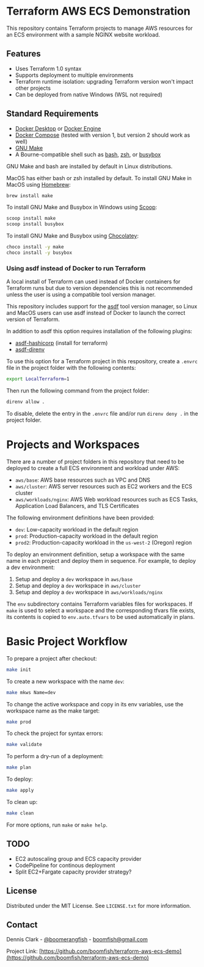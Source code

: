 # Terraform AWS ECS Demonstration 

This repository contains Terraform projects to manage AWS resources for an ECS environment with a sample NGINX website workload.

## Features

- Uses Terraform 1.0 syntax
- Supports deployment to multiple environments
- Terraform runtime isolation: upgrading Terraform version won't impact other projects
- Can be deployed from native Windows (WSL not required)

## Standard Requirements

- [Docker Desktop](https://www.docker.com/products/docker-desktop) or [Docker Engine](https://docs.docker.com/engine/)
- [Docker Compose](https://docs.docker.com/compose/) (tested with version 1, but version 2 should work as well)
- [GNU Make](https://www.gnu.org/software/make/)
- A Bourne-compatible shell such as [bash](https://www.gnu.org/software/bash/), [zsh](https://www.zsh.org
), or [busybox](https://busybox.net)

GNU Make and bash are installed by default in Linux distributions.

MacOS has either bash or zsh installed by default. To install GNU Make in MacOS using [Homebrew](https://brew.sh):

```bash
brew install make
```

To install GNU Make and Busybox in Windows using [Scoop](https://scoop.sh):

```bash
scoop install make
scoop install busybox
```

To install GNU Make and Busybox using [Chocolatey](https://chocolatey.org):

```bash
choco install -y make
choco install -y busybox
```

### Using asdf instead of Docker to run Terraform

A local install of Terraform can used instead of Docker containers for Terraform runs but due to version dependencies this is not recommended unless the user is using a compatible tool version manager.

This repository includes support for the [asdf](http://asdf-vm.com/) tool version manager, so Linux and MacOS users can use asdf instead of Docker to launch the correct version of Terraform.

In addition to asdf this option requires installation of the following plugins:

- [asdf-hashicorp](https://github.com/asdf-community/asdf-hashicorp) (install for terraform)
- [asdf-direnv](https://github.com/asdf-community/asdf-direnv)

To use this option for a Terraform project in this respository, create a `.envrc` file in the project folder with the following contents:

```bash
export LocalTerraform=1
```

Then run the following command from the project folder:

```bash
direnv allow .
```

To disable, delete the entry in the `.envrc` file and/or run `direnv deny .` in the project folder.

# Projects and Workspaces

There are a number of project folders in this repository that need to be deployed to create a full ECS environment and workload under AWS:

- `aws/base`: AWS base resources such as VPC and DNS
- `aws/cluster`: AWS server resources such as EC2 workers and the ECS cluster
- `aws/workloads/nginx`: AWS Web workload resources such as ECS Tasks, Application Load Balancers, and TLS Certificates

The following environment definitions have been provided:

- `dev`: Low-capacity workload in the default region
- `prod`: Production-capacity workload in the default region
- `prod2`: Production-capacity workload in the `us-west-2` (Oregon) region

To deploy an environment definition, setup a workspace with the same name in each project and deploy them in sequence. For example, to deploy a dev environment:

1. Setup and deploy a `dev` workspace in `aws/base`
2. Setup and deploy a `dev` workspace in `aws/cluster`
3. Setup and deploy a `dev` workspace in `aws/workloads/nginx`

The `env` subdirectory contains Terraform variables files for workspaces. If `make` is used to select a workspace and the corresponding tfvars file exists, its contents is copied to `env.auto.tfvars` to be used automatically in plans.


# Basic Project Workflow

To prepare a project after checkout:

```bash
make init
```

To create a new workspace with the name `dev`:

```bash
make mkws Name=dev
```

To change the active workspace and copy in its env variables, use the workspace name as the make target:

```bash
make prod
```

To check the project for syntax errors:

```bash
make validate
```

To perform a dry-run of a deployment:

```bash
make plan
```

To deploy:

```bash
make apply
```

To clean up:

```bash
make clean
```

For more options, run `make` or `make help`.

## TODO

- EC2 autoscaling group and ECS capacity provider
- CodePipeline for continous deployment
- Split EC2+Fargate capacity provider strategy?

## License

Distributed under the MIT License. See `LICENSE.txt` for more information.

## Contact

Dennis Clark - [@boomerangfish](https://twitter.com/boomerangfish) - boomfish@gmail.com

Project Link: [https://github.com/boomfish/terraform-aws-ecs-demo](https://github.com/boomfish/terraform-aws-ecs-demo)

